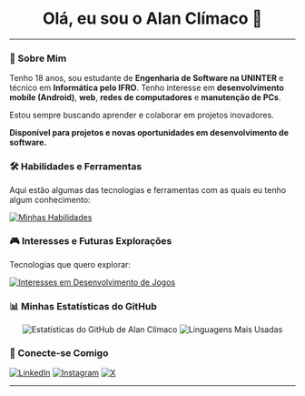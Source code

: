 <div align="center">
  <h1>Olá, eu sou o Alan Clímaco 👋</h1>
</div>

---

### 🚀 Sobre Mim

Tenho 18 anos, sou estudante de **Engenharia de Software na UNINTER** e técnico em **Informática pelo IFRO**. Tenho interesse em **desenvolvimento mobile (Android)**, **web**, **redes de computadores** e **manutenção de PCs**.

Estou sempre buscando aprender e colaborar em projetos inovadores.

**Disponível para projetos e novas oportunidades em desenvolvimento de software.**

### 🛠️ Habilidades e Ferramentas

Aqui estão algumas das tecnologias e ferramentas com as quais eu tenho algum conhecimento:

[![Minhas Habilidades](https://skillicons.dev/icons?i=androidstudio,kotlin,java,html,css,js,nodejs,react,python,mysql,git,vscode)](https://skillicons.dev)

### 🎮 Interesses e Futuras Explorações

Tecnologias que quero explorar:

[![Interesses em Desenvolvimento de Jogos](https://skillicons.dev/icons?i=gamemakerstudio,godot,unity,unreal,arduino,cs,cpp,flutter,dart)](https://skillicons.dev)

### 📊 Minhas Estatísticas do GitHub

<p align="center">
  <img src="https://github-readme-stats.vercel.app/api?username=AEsir364&show_icons=true&theme=radical&include_all_commits=true&count_private=true" alt="Estatísticas do GitHub de Alan Clímaco"/>
  <img src="https://github-readme-stats.vercel.app/api/top-langs/?username=AEsir364&layout=compact&theme=radical" alt="Linguagens Mais Usadas"/>
</p>

### 🔗 Conecte-se Comigo

[![LinkedIn](https://img.shields.io/badge/LinkedIn-0077B5?style=for-the-badge&logo=linkedin&logoColor=white)](https://www.linkedin.com/in/alanclimaco/)
[![Instagram](https://img.shields.io/badge/Instagram-E4405F?style=for-the-badge&logo=instagram&logoColor=white)](https://www.instagram.com/alan.climaco)
[![X](https://img.shields.io/badge/X-000000?style=for-the-badge&logo=x&logoColor=white)](https://x.com/Fieb18)

---
